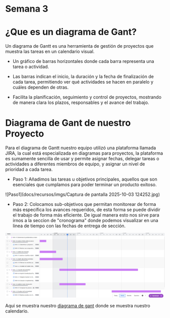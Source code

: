 # Semana 3

# ¿Que es un diagrama de Gant?

Un diagrama de Gantt es una herramienta de gestión de proyectos que muestra las tareas en un calendario visual.

* Un gráfico de barras horizontales donde cada barra representa una tarea o actividad.

* Las barras indican el inicio, la duración y la fecha de finalización de cada tarea, permitiendo ver qué actividades se hacen en paralelo y cuáles dependen de otras.

* Facilita la planificación, seguimiento y control de proyectos, mostrando de manera clara los plazos, responsables y el avance del trabajo.

# Diagrama de Gant de nuestro Proyecto

Para el diagrama de Gantt nuestro equipo utilizó una plataforma llamada JIRA, la cual está especializada en diagramas para proyectos, la plataforma es sumamente sencilla de usar y permite asignar fechas, delegar tareas o actividades a diferentes miembros de equipo, y asignar un nivel de prioridad a cada tarea.

- Paso 1: Añadimos las tareas u objetivos principales, aquellos que son esenciales que cumplamos para poder terminar un producto exitoso.

![Paso1](docs/recursos/imgs/Captura de pantalla 2025-10-03 124252.jpg)

- Paso 2: Colocamos sub-objetivos que permitan monitorear de forma más específica los avances requeridos, de esta forma se puede dividir el trabajo de forma más eficiente. De igual manera esto nos sirve para irnos a la seccion de "cronograma" donde podemos visualizar en una linea de tiempo con las fechas de entrega de sección.

![Paso2](docs/recursos/imgs/Division_tareas.jpg)

Aqui se muestra nuestro [diagrama de gant](https://iberopuebla.atlassian.net/jira/software/projects/MBA/list?atlOrigin=eyJpIjoiYTdlZDJmZmUyNjk1NDNmZjk3MjgwMzY4MjQwNWVmZTEiLCJwIjoiaiJ9) donde se muestra nuestro calendario.
